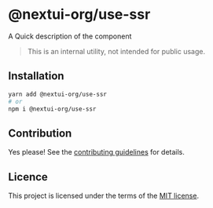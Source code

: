 # @nextui-org/use-ssr

A Quick description of the component

> This is an internal utility, not intended for public usage.

## Installation

```sh
yarn add @nextui-org/use-ssr
# or
npm i @nextui-org/use-ssr
```

## Contribution

Yes please! See the
[contributing guidelines](https://github.com/nextui-org/nextui/blob/master/CONTRIBUTING.md)
for details.

## Licence

This project is licensed under the terms of the
[MIT license](https://github.com/nextui-org/nextui/blob/master/LICENSE).
